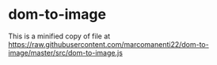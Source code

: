 # dom-to-image
This is a minified copy of file at https://raw.githubusercontent.com/marcomanenti22/dom-to-image/master/src/dom-to-image.js
